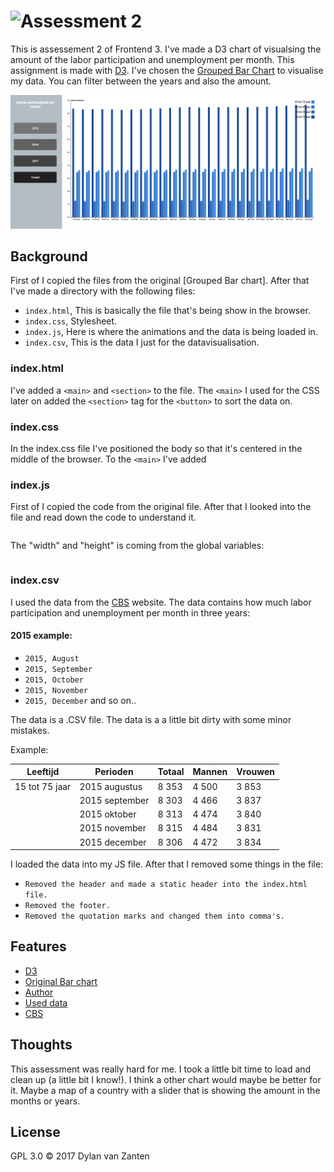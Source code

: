 # ![Assessment 2][banner]
This is assessement 2 of Frontend 3. I've made a D3 chart of visualsing the amount of the labor participation and unemployment per month. This assignment is made with [D3](https://d3js.org/). I've chosen the [Grouped Bar Chart](https://bl.ocks.org/mbostock/3887051) to visualise my data. You can filter between the years and also the amount.

![Final version](preview.png)

## Background
First of I copied the files from the original [Grouped Bar chart]. After that I've made a directory with the following files:

* `index.html`, This is basically the file that's being show in the browser.
* `index.css`, Stylesheet.
* `index.js`, Here is where the animations and the data is being loaded in.
* `index.csv`, This is the data I just for the datavisualisation.

### index.html
I've added a `<main>` and `<section>` to the file. The `<main>` I used for the CSS later on added the `<section>` tag for the `<button>` to sort the data on.
  
### index.css
In the index.css file I've positioned the body so that it's centered in the middle of the browser. To the `<main>` I've added 

### index.js
First of I copied the code from the original file. After that I looked into the file and read down the code to understand it. 
```javascript

``` 

The "width" and "height" is coming from the global variables:
```javascript

```

### index.csv
I used the data from the [CBS](http://statline.cbs.nl/statweb/publication/?vw=t&dm=slnl&pa=80590ned&d1=10,12&d2=a&d3=0&d4=(l-26)-l&hd=160414-1419&hdr=t,g1&stb=g2,g3) website. The data contains how much labor participation and unemployment per month in three years:

#### 2015 example:

* `2015, August`
* `2015, September`
* `2015, October`
* `2015, November`
* `2015, December` and so on..

The data is a .CSV file. The data is a a little bit dirty with some minor mistakes. 

Example:

| Leeftijd          | Perioden          | Totaal    | Mannen    | Vrouwen   |
| ----------------- | ----------------- | --------- | ----------| ----------|  
| 15 tot 75 jaar    | 2015 augustus     | 8 353     | 4 500     | 3 853     | 
|                   | 2015 september    | 8 303     | 4 466     | 3 837     |
|                   | 2015 oktober      | 8 313     | 4 474     | 3 840     |
|                   | 2015 november     | 8 315     | 4 484     | 3 831     |
|                   | 2015 december     | 8 306     | 4 472     | 3 834     |

I loaded the data into my JS file. After that I removed some things in the file:

* `Removed the header and made a static header into the index.html file.`
* `Removed the footer.`
* `Removed the quotation marks and changed them into comma's.`

## Features
* [D3](https://d3js.org/)
* [Original Bar chart](https://bl.ocks.org/mbostock/3887051)
* [Author](https://b.locks.org/mbostock)
* [Used data](http://statline.cbs.nl/statweb/publication/?vw=t&dm=slnl&pa=80590ned&d1=10,12&d2=a&d3=0&d4=(l-26)-l&hd=160414-1419&hdr=t,g1&stb=g2,g3)
* [CBS](https://www.cbs.nl/)

## Thoughts
This assessment was really hard for me. I took a little bit time to load and clean up (a little bit I know!). I think a other chart would maybe be better for it. Maybe a map of a country with a slider that is showing the amount in the months or years.

## License

GPL 3.0 © 2017 Dylan van Zanten

[banner]: https://cdn.rawgit.com/cmda-fe3/logo/a4b0614/banner-assessment-2.svg
